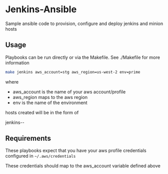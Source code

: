 Jenkins-Ansible
===============

Sample ansible code to provision, configure and deploy jenkins and minion hosts

## Usage

Playbooks can be run directly or via the Makefile. See ./Makefile for more information

```bash
make jenkins aws_account=stg aws_region=us-west-2 env=prime
```

where
- aws_account is the name of your aws account/profile
- aws_region maps to the aws region
- env is the name of the environment

hosts created will be in the form of

jenkins-<env>-<instance-type>

## Requirements

These playbooks expect that you have your aws profile credentials configured in `~/.aws/credentials`

These credentials should map to the aws_account variable defined above

